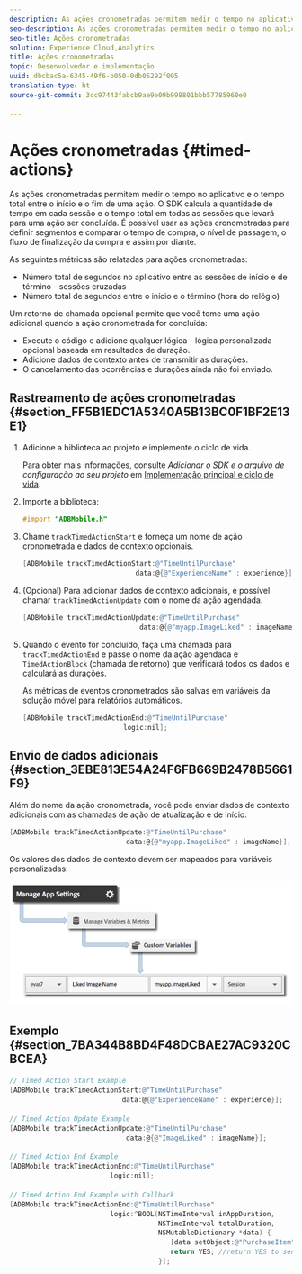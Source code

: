 ```yaml
---
description: As ações cronometradas permitem medir o tempo no aplicativo e o tempo total entre o início e o fim de uma ação. O SDK calcula a quantidade de tempo em cada sessão e o tempo total em todas as sessões que levará para uma ação ser concluída. É possível usar as ações cronometradas para definir segmentos e comparar o tempo de compra, o nível de passagem, o fluxo de finalização da compra e assim por diante.
seo-description: As ações cronometradas permitem medir o tempo no aplicativo e o tempo total entre o início e o fim de uma ação. O SDK calcula a quantidade de tempo em cada sessão e o tempo total em todas as sessões que levará para uma ação ser concluída. É possível usar as ações cronometradas para definir segmentos e comparar o tempo de compra, o nível de passagem, o fluxo de finalização da compra e assim por diante.
seo-title: Ações cronometradas
solution: Experience Cloud,Analytics
title: Ações cronometradas
topic: Desenvolvedor e implementação
uuid: dbcbac5a-6345-49f6-b050-0db05292f005
translation-type: ht
source-git-commit: 3cc97443fabcb9ae9e09b998801bbb57785960e0

---
```



# Ações cronometradas {#timed-actions}

As ações cronometradas permitem medir o tempo no aplicativo e o tempo total entre o início e o fim de uma ação. O SDK calcula a quantidade de tempo em cada sessão e o tempo total em todas as sessões que levará para uma ação ser concluída. É possível usar as ações cronometradas para definir segmentos e comparar o tempo de compra, o nível de passagem, o fluxo de finalização da compra e assim por diante.

As seguintes métricas são relatadas para ações cronometradas:

* Número total de segundos no aplicativo entre as sessões de início e de término - sessões cruzadas
* Número total de segundos entre o início e o término (hora do relógio)

Um retorno de chamada opcional permite que você tome uma ação adicional quando a ação cronometrada for concluída:

* Execute o código e adicione qualquer lógica - lógica personalizada opcional baseada em resultados de duração.
* Adicione dados de contexto antes de transmitir as durações.
* O cancelamento das ocorrências e durações ainda não foi enviado.

## Rastreamento de ações cronometradas {#section_FF5B1EDC1A5340A5B13BC0F1BF2E13E1}

1. Adicione a biblioteca ao projeto e implemente o ciclo de vida.

   Para obter mais informações, consulte *Adicionar o SDK e o arquivo de configuração ao seu projeto* em [Implementação principal e ciclo de vida](/help/ios/getting-started/dev-qs.md).
1. Importe a biblioteca:

   ```objective-c
   #import "ADBMobile.h"
   ```

1. Chame `trackTimedActionStart` e forneça um nome de ação cronometrada e dados de contexto opcionais.

   ```objective-c
   [ADBMobile trackTimedActionStart:@"TimeUntilPurchase"  
                               data:@{@"ExperienceName" : experience}];
   ```

1. (Opcional) Para adicionar dados de contexto adicionais, é possível chamar `trackTimedActionUpdate` com o nome da ação agendada.

   ```objective-c
   [ADBMobile trackTimedActionUpdate:@"TimeUntilPurchase"  
                                data:@{@"myapp.ImageLiked" : imageName}];
   ```

1. Quando o evento for concluído, faça uma chamada para `trackTimedActionEnd` e passe o nome da ação agendada e `TimedActionBlock` (chamada de retorno) que verificará todos os dados e calculará as durações.

   As métricas de eventos cronometrados são salvas em variáveis da solução móvel para relatórios automáticos.

   ```objective-c
   [ADBMobile trackTimedActionEnd:@"TimeUntilPurchase"  
                            logic:nil];
   ```

## Envio de dados adicionais {#section_3EBE813E54A24F6FB669B2478B5661F9}

Além do nome da ação cronometrada, você pode enviar dados de contexto adicionais com as chamadas de ação de atualização e de início:

```objective-c
[ADBMobile trackTimedActionUpdate:@"TimeUntilPurchase"  
                             data:@{@"myapp.ImageLiked" : imageName}];
```

Os valores dos dados de contexto devem ser mapeados para variáveis personalizadas:

![](assets/map-variable-context-ltv.png)

## Exemplo {#section_7BA344B8BD4F48DCBAE27AC9320CBCEA}

```objective-c
// Timed Action Start Example 
[ADBMobile trackTimedActionStart:@"TimeUntilPurchase"  
                            data:@{@"ExperienceName" : experience}];

// Timed Action Update Example 
[ADBMobile trackTimedActionUpdate:@"TimeUntilPurchase"  
                             data:@{@"ImageLiked" : imageName}];

// Timed Action End Example 
[ADBMobile trackTimedActionEnd:@"TimeUntilPurchase"  
                         logic:nil]; 
 
// Timed Action End Example with Callback 
[ADBMobile trackTimedActionEnd:@"TimeUntilPurchase"  
                         logic:^BOOL(NSTimeInterval inAppDuration,  
                                     NSTimeInterval totalDuration,  
                                     NSMutableDictionary *data) { 
                                        [data setObject:@"PurchaseItem" forKey:@"Item453"]; 
                                        return YES; //return YES to send the hit, NO to cancel 
                                     }];
```

